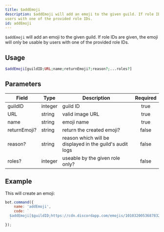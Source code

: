 ```yaml
---
title: $addEmoji
description: $addEmoji will add an emoji to the given guild. If role IDs are given, the emoji will only be usable by
users with one of the provided role IDs.
id: addEmoji
---
```


`$addEmoji` will add an emoji to the given guild. If role IDs are given, the emoji will only be usable by users with one
of the provided role IDs.

## Usage

```php
$addEmoji[guildID;URL;name;returnEmoji?;reason?;...roles?]
```

## Parameters

| Field        | Type    | Description                                              | Required |
|--------------|---------|----------------------------------------------------------|:--------:|
| guildID      | integer | guild ID                                                 |   true   |
| URL          | string  | valid image URL                                          |   true   |
| name         | string  | emoji name                                               |   true   |
| returnEmoji? | string  | return the created emoji?                                |  false   |
| reason?      | string  | reason which will be displayed in the guild's audit logs |  false   |
| roles?       | integer | useable by the given role only?                          |  false   |

## Example

This will create an emoji:

```javascript
bot.command({
    name: 'addEmoji',
    code: `
  $addEmoji[$guildID;https://cdn.discordapp.com/emojis/1010320053687832586.webp?size=96&quality=lossless;leref;false]
  `
});
```
